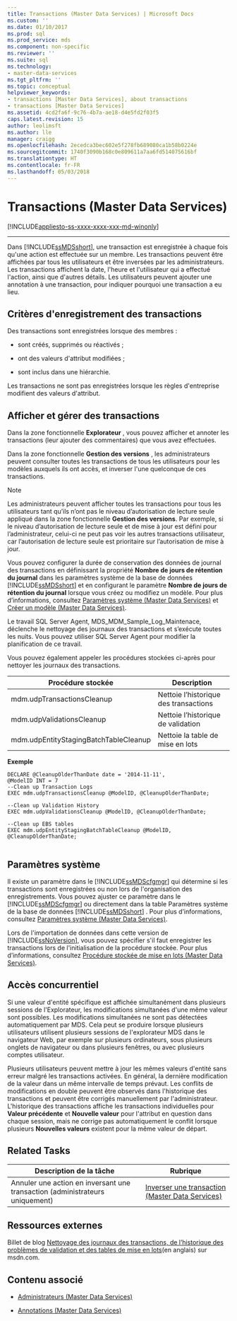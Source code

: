```yaml
---
title: Transactions (Master Data Services) | Microsoft Docs
ms.custom: ''
ms.date: 01/10/2017
ms.prod: sql
ms.prod_service: mds
ms.component: non-specific
ms.reviewer: ''
ms.suite: sql
ms.technology:
- master-data-services
ms.tgt_pltfrm: ''
ms.topic: conceptual
helpviewer_keywords:
- transactions [Master Data Services], about transactions
- transactions [Master Data Services]
ms.assetid: 4cd2fa6f-9c76-4b7a-ae18-d4e5fd2f03f5
caps.latest.revision: 15
author: leolimsft
ms.author: lle
manager: craigg
ms.openlocfilehash: 2ecedca3bec602e5f278fb689080ca1b58b0224e
ms.sourcegitcommit: 1740f3090b168c0e809611a7aa6fd514075616bf
ms.translationtype: HT
ms.contentlocale: fr-FR
ms.lasthandoff: 05/03/2018
---
```

# <a name="transactions-master-data-services"></a>Transactions (Master Data Services)

[!INCLUDE[appliesto-ss-xxxx-xxxx-xxx-md-winonly](../includes/appliesto-ss-xxxx-xxxx-xxx-md-winonly.md)]



--------------------------------------------------
  Dans [!INCLUDE[ssMDSshort](../includes/ssmdsshort-md.md)], une transaction est enregistrée à chaque fois qu'une action est effectuée sur un membre. Les transactions peuvent être affichées par tous les utilisateurs et être inversées par les administrateurs. Les transactions affichent la date, l'heure et l'utilisateur qui a effectué l'action, ainsi que d'autres détails. Les utilisateurs peuvent ajouter une annotation à une transaction, pour indiquer pourquoi une transaction a eu lieu.  
  
## <a name="when-transaction-are-recorded"></a>Critères d'enregistrement des transactions  
 Des transactions sont enregistrées lorsque des membres :  
  
-   sont créés, supprimés ou réactivés ;  
  
-   ont des valeurs d'attribut modifiées ;  
  
-   sont inclus dans une hiérarchie.  
  
 Les transactions ne sont pas enregistrées lorsque les règles d'entreprise modifient des valeurs d'attribut.  
  
## <a name="view-and-manage-transactions"></a>Afficher et gérer des transactions  
 Dans la zone fonctionnelle **Explorateur** , vous pouvez afficher et annoter les transactions (leur ajouter des commentaires) que vous avez effectuées. 
  
 Dans la zone fonctionnelle **Gestion des versions** , les administrateurs peuvent consulter toutes les transactions de tous les utilisateurs pour les modèles auxquels ils ont accès, et inverser l'une quelconque de ces transactions.
 
> [!NOTE]  
>  Les administrateurs peuvent afficher toutes les transactions pour tous les utilisateurs tant qu’ils n’ont pas le niveau d’autorisation de lecture seule appliqué dans la zone fonctionnelle **Gestion des versions**. Par exemple, si le niveau d’autorisation de lecture seule et de mise à jour est défini pour l’administrateur, celui-ci ne peut pas voir les autres transactions utilisateur, car l’autorisation de lecture seule est prioritaire sur l’autorisation de mise à jour.
  
 Vous pouvez configurer la durée de conservation des données de journal des transactions en définissant la propriété **Nombre de jours de rétention du journal** dans les paramètres système de la base de données [!INCLUDE[ssMDSshort](../includes/ssmdsshort-md.md)] et en configurant le paramètre **Nombre de jours de rétention du journal** lorsque vous créez ou modifiez un modèle. Pour plus d’informations, consultez [Paramètres système &#40;Master Data Services&#41;](../master-data-services/system-settings-master-data-services.md) et [Créer un modèle &#40;Master Data Services&#41;](../master-data-services/create-a-model-master-data-services.md).  
  
 Le travail SQL Server Agent, MDS_MDM_Sample_Log_Maintenace, déclenche le nettoyage des journaux des transactions et s’exécute toutes les nuits. Vous pouvez utiliser SQL Server Agent pour modifier la planification de ce travail.  
  
 Vous pouvez également appeler les procédures stockées ci-après pour nettoyer les journaux des transactions.  
  
|Procédure stockée|Description|  
|----------------------|-----------------|  
|mdm.udpTransactionsCleanup|Nettoie l’historique des transactions|  
|mdm.udpValidationsCleanup|Nettoie l’historique de validation|  
|mdm.udpEntityStagingBatchTableCleanup|Nettoie la table de mise en lots|  
  
 **Exemple**  
  
```  
DECLARE @CleanupOlderThanDate date = '2014-11-11',  
@ModelID INT = 7  
--Clean up Transaction Logs  
EXEC mdm.udpTransactionsCleanup @ModelID, @CleanupOlderThanDate;  
  
--Clean up Validation History  
EXEC mdm.udpValidationsCleanup @ModelID, @CleanupOlderThanDate;  
  
--Clean up EBS tables  
EXEC mdm.udpEntityStagingBatchTableCleanup @ModelID, @CleanupOlderThanDate;  
  
```  
  
## <a name="system-settings"></a>Paramètres système  
 Il existe un paramètre dans le [!INCLUDE[ssMDScfgmgr](../includes/ssmdscfgmgr-md.md)] qui détermine si les transactions sont enregistrées ou non lors de l'organisation des enregistrements. Vous pouvez ajuster ce paramètre dans le [!INCLUDE[ssMDScfgmgr](../includes/ssmdscfgmgr-md.md)] ou directement dans la table Paramètres système de la base de données [!INCLUDE[ssMDSshort](../includes/ssmdsshort-md.md)] . Pour plus d’informations, consultez [Paramètres système &#40;Master Data Services&#41;](../master-data-services/system-settings-master-data-services.md).  
  
 Lors de l'importation de données dans cette version de [!INCLUDE[ssNoVersion](../includes/ssnoversion-md.md)], vous pouvez spécifier s'il faut enregistrer les transactions lors de l'initialisation de la procédure stockée. Pour plus d’informations, consultez [Procédure stockée de mise en lots &#40;Master Data Services&#41;](../master-data-services/staging-stored-procedure-master-data-services.md).  
  
## <a name="concurrency"></a>Accès concurrentiel  
 Si une valeur d'entité spécifique est affichée simultanément dans plusieurs sessions de l'Explorateur, les modifications simultanées d'une même valeur sont possibles. Les modifications simultanées ne sont pas détectées automatiquement par MDS. Cela peut se produire lorsque plusieurs utilisateurs utilisent plusieurs sessions de l'explorateur MDS dans le navigateur Web, par exemple sur plusieurs ordinateurs, sous plusieurs onglets de navigateur ou dans plusieurs fenêtres, ou avec plusieurs comptes utilisateur.  
  
 Plusieurs utilisateurs peuvent mettre à jour les mêmes valeurs d'entité sans erreur malgré les transactions activées. En général, la dernière modification de la valeur dans un même intervalle de temps prévaut. Les conflits de modifications en double peuvent être observés dans l'historique des transactions et peuvent être corrigés manuellement par l'administrateur. L'historique des transactions affiche les transactions individuelles pour **Valeur précédente** et **Nouvelle valeur** pour l'attribut en question dans chaque session, mais ne corrige pas automatiquement le conflit lorsque plusieurs **Nouvelles valeurs** existent pour la même valeur de départ.  
  
## <a name="related-tasks"></a>Related Tasks  
  
|Description de la tâche|Rubrique|  
|----------------------|-----------|  
|Annuler une action en inversant une transaction (administrateurs uniquement)|[Inverser une transaction &#40;Master Data Services&#41;](../master-data-services/reverse-a-transaction-master-data-services.md)|  
  
## <a name="external-resources"></a>Ressources externes  
 Billet de blog [Nettoyage des journaux des transactions, de l’historique des problèmes de validation et des tables de mise en lots](http://go.microsoft.com/fwlink/p/?LinkId=615374)(en anglais) sur msdn.com.  
  
## <a name="related-content"></a>Contenu associé  
  
-   [Administrateurs &#40;Master Data Services&#41;](../master-data-services/administrators-master-data-services.md)  
  
-   [Annotations &#40;Master Data Services&#41;](../master-data-services/annotations-master-data-services.md)  
  
  
